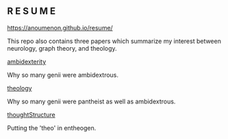 ## R E S U M E

https://anoumenon.github.io/resume/

This repo also contains three papers which summarize my interest between neurology, graph theory, and theology.


[ambidexterity](https://github.com/anoumenon/resume/blob/main/assets/Ambidexterity.pdf)

Why so many genii were ambidextrous.

[theology](https://github.com/anoumenon/resume/blob/main/assets/Base%20Class%20Theology.pdf)

Why so many genii were pantheist as well as ambidextrous.

[thoughtStructure](https://github.com/anoumenon/resume/blob/main/assets/Thinking%20in%20Shortest%20Path%20Lengths.pdf)

Putting the 'theo' in entheogen.
